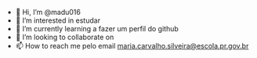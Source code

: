 - 👋 Hi, I’m @madu016
- 👀 I’m interested in  estudar 
- 🌱 I’m currently learning  a fazer um perfil do github
- 💞️ I’m looking to collaborate on 
- 📫 How to reach me  pelo email maria.carvalho.silveira@escola.pr.gov.br

<!---
madu016/madu016 is a ✨ special ✨ repository because its `README.md` (this file) appears on your GitHub profile.
You can click the Preview link to take a look at your changes.
--->
